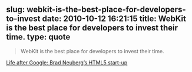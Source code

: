 slug: webkit-is-the-best-place-for-developers-to-invest
date: 2010-10-12 16:21:15
title: WebKit is the best place for developers to invest their time.
type: quote
---

> WebKit is the best place for developers to invest their time.

[Life after Google: Brad Neuberg’s HTML5 start-up](http://news.cnet.com/8301-30685_3-20018687-264.html?part=rss&tag=feed&subj=Webware)
